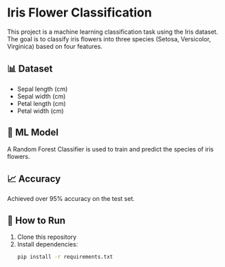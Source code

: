 # Iris Flower Classification

This project is a machine learning classification task using the Iris dataset. The goal is to classify iris flowers into three species (Setosa, Versicolor, Virginica) based on four features.

## 📊 Dataset

- Sepal length (cm)
- Sepal width (cm)
- Petal length (cm)
- Petal width (cm)

## 🧠 ML Model

A Random Forest Classifier is used to train and predict the species of iris flowers.

## 📈 Accuracy

Achieved over 95% accuracy on the test set.

## 🚀 How to Run

1. Clone this repository
2. Install dependencies:
   ```bash
   pip install -r requirements.txt
